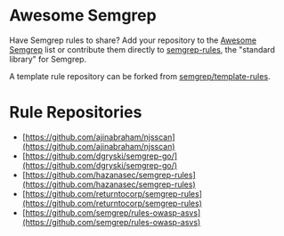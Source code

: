 # Awesome Semgrep

Have Semgrep rules to share? Add your repository to the [Awesome Semgrep](https://github.com/returntocorp/semgrep-docs/docs/awesome.md) list or contribute them directly to [semgrep-rules](https://github.com/returntocorp/semgrep-rules), the "standard library" for Semgrep.

A template rule repository can be forked from [semgrep/template-rules](https://github.com/semgrep/template-rules).

# Rule Repositories    

* [https://github.com/ajinabraham/njsscan](https://github.com/ajinabraham/njsscan)
* [https://github.com/dgryski/semgrep-go/](https://github.com/dgryski/semgrep-go/)
* [https://github.com/hazanasec/semgrep-rules](https://github.com/hazanasec/semgrep-rules)
* [https://github.com/returntocorp/semgrep-rules](https://github.com/returntocorp/semgrep-rules)
* [https://github.com/semgrep/rules-owasp-asvs](https://github.com/semgrep/rules-owasp-asvs)
